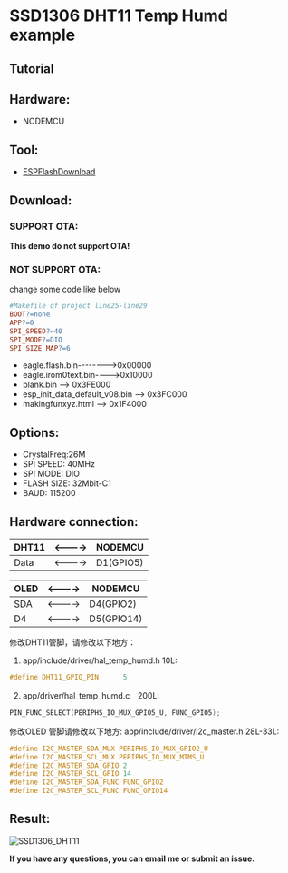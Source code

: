 # SSD1306 DHT11 Temp Humd example

## Tutorial


## Hardware:
* NODEMCU

## Tool:
* [ESPFlashDownload](https://www.espressif.com/sites/default/files/tools/flash_download_tools_v3.6.4.rar)

## Download:

### SUPPORT OTA:

**This demo do not support OTA!**

### NOT SUPPORT OTA:

change some code like below
```makefile
#Makefile of project line25-line29
BOOT?=none
APP?=0
SPI_SPEED?=40
SPI_MODE?=DIO
SPI_SIZE_MAP?=6
```

* eagle.flash.bin-------->0x00000
* eagle.irom0text.bin---->0x10000
* blank.bin --> 0x3FE000
* esp_init_data_default_v08.bin --> 0x3FC000
* makingfunxyz.html --> 0x1F4000

## Options:
* CrystalFreq:26M
* SPI SPEED: 40MHz
* SPI MODE: DIO
* FLASH SIZE: 32Mbit-C1
* BAUD: 115200

## Hardware connection:

DHT11|<---->|NODEMCU
-|-|-
Data|<---->| D1(GPIO5)

OLED|<---->|NODEMCU
-|-|-
SDA|<---->| D4(GPIO2)
D4|<---->|D5(GPIO14)

修改DHT11管脚，请修改以下地方：
1. app/include/driver/hal_temp_humd.h 10L: 
```C
#define DHT11_GPIO_PIN      5
```
2. app/driver/hal_temp_humd.c　200L:
```C
PIN_FUNC_SELECT(PERIPHS_IO_MUX_GPIO5_U, FUNC_GPIO5);
```

修改OLED 管脚请修改以下地方:
app/include/driver/i2c_master.h 28L-33L:
```C
#define I2C_MASTER_SDA_MUX PERIPHS_IO_MUX_GPIO2_U
#define I2C_MASTER_SCL_MUX PERIPHS_IO_MUX_MTMS_U
#define I2C_MASTER_SDA_GPIO 2
#define I2C_MASTER_SCL_GPIO 14
#define I2C_MASTER_SDA_FUNC FUNC_GPIO2
#define I2C_MASTER_SCL_FUNC FUNC_GPIO14
```

## Result:

![SSD1306_DHT11](https://makingfun.oss-cn-qingdao.aliyuncs.com/zhihu-IAMLIUBO/SSD1306_DHT11.jpg)

**If you have any questions, you can email me or submit an issue.**

